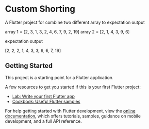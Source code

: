 # Custom Shorting

A Flutter project for combine two different array to expectation output

array 1 = [2, 3, 1, 3, 2, 4, 6, 7, 9, 2, 19]
array 2 =  [2, 1, 4, 3, 9, 6]

expectation output

[2, 2, 2, 1, 4, 3, 3, 9, 6, 7, 19]

## Getting Started

This project is a starting point for a Flutter application.

A few resources to get you started if this is your first Flutter project:

- [Lab: Write your first Flutter app](https://docs.flutter.dev/get-started/codelab)
- [Cookbook: Useful Flutter samples](https://docs.flutter.dev/cookbook)

For help getting started with Flutter development, view the
[online documentation](https://docs.flutter.dev/), which offers tutorials,
samples, guidance on mobile development, and a full API reference.
